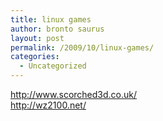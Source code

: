 ```yaml
---
title: linux games
author: bronto saurus
layout: post
permalink: /2009/10/linux-games/
categories:
  - Uncategorized
---
```

<a href="http://www.scorched3d.co.uk/" target="_blank" >http://www.scorched3d.co.uk/</a>  
<a href="http://wz2100.net/" target="_blank" >http://wz2100.net/</a>
